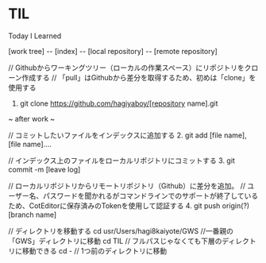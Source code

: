 # TIL
Today I Learned

<!-- Use Github -->
<!-- structure -->
[work tree] -- [index] -- [local repository] -- [remote repository]


<!-- start repository -->
// Githubからワーキングツリー（ローカルの作業スペース）にリポジトリをクローン作成する
// 「pull」はGithubから差分を取得するため、初めは「clone」を使用する
1. git clone https://github.com/hagiyaboy/[repository name].git

~ after work ~

// コミットしたいファイルをインデックスに追加する
2. git add [file name], [file name]....

// インデックス上のファイルをローカルリポジトリにコミットする
3. git commit -m [leave log]

// ローカルリポジトリからリモートリポジトリ（Github）に差分を追加。
// ユーザー名、パスワードを聞かれるがコマンドラインでのサポートが終了しているため、CotEditorに保存済みのTokenを使用して認証する
4. git push origin(?) [branch name]

<!-- etcetra command -->
// ディレクトリを移動する
cd usr/Users/hagi8kaiyote/GWS    //一番親の「GWS」ディレクトリに移動
cd TIL    // フルパスじゃなくても下層のディレクトリに移動できる
cd -    // 1つ前のディレクトリに移動